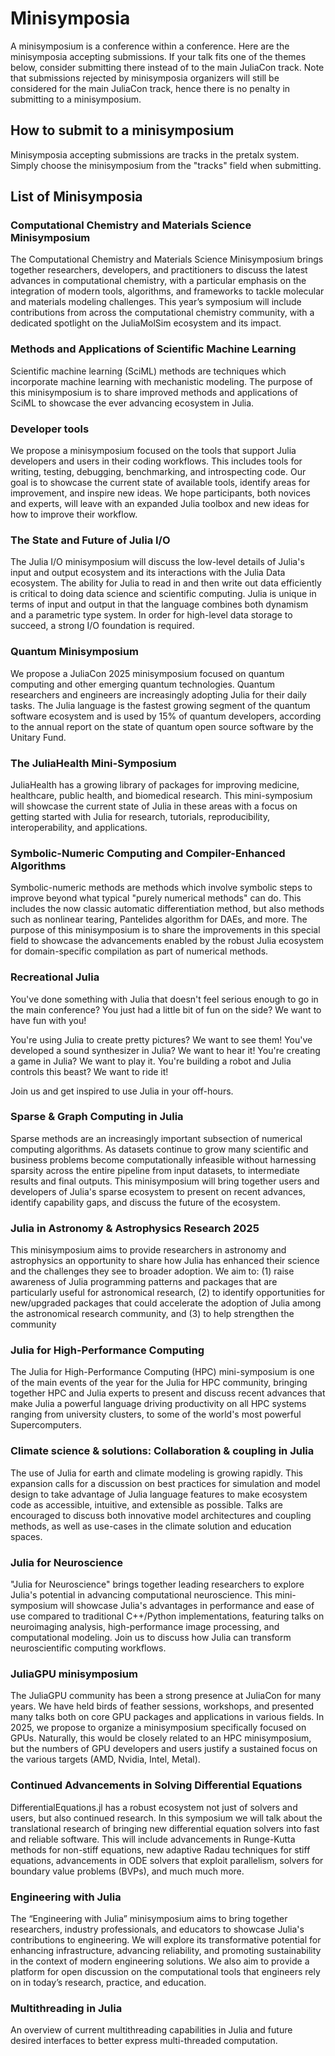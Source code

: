 # Minisymposia

A minisymposium is a conference within a conference. Here are the minisymposia accepting submissions. If your talk fits one of the themes below, consider submitting there instead of to the main JuliaCon track. Note that submissions rejected by minisymposia organizers will still be considered for the main JuliaCon track, hence there is no penalty in submitting to a minisymposium.


## How to submit to a minisymposium

Minisymposia accepting submissions are tracks in the pretalx system. Simply choose the minisymposium from the
"tracks" field when submitting.

## List of Minisymposia

### Computational Chemistry and Materials Science Minisymposium

The Computational Chemistry and Materials Science Minisymposium brings together researchers, developers, and practitioners to discuss the latest advances in computational chemistry, with a particular emphasis on the integration of modern tools, algorithms, and frameworks to tackle molecular and materials modeling challenges. This year’s symposium will include contributions from across the computational chemistry community, with a dedicated spotlight on the JuliaMolSim ecosystem and its impact.

### Methods and Applications of Scientific Machine Learning

Scientific machine learning (SciML) methods are techniques which incorporate machine learning with mechanistic modeling. The purpose of this minisymposium is to share improved methods and applications of SciML to showcase the ever advancing ecosystem in Julia.

### Developer tools

We propose a minisymposium focused on the tools that support Julia developers and users in their coding workflows. This includes tools for writing, testing, debugging, benchmarking, and introspecting code. Our goal is to showcase the current state of available tools, identify areas for improvement, and inspire new ideas. We hope participants, both novices and experts, will leave with an expanded Julia toolbox and new ideas for how to improve their workflow.

### The State and Future of Julia I/O

The Julia I/O minisymposium will discuss the low-level details of Julia's input and output ecosystem and its interactions with the Julia Data ecosystem. The ability for Julia to read in and then write out data efficiently is critical to doing data science and scientific computing. Julia is unique in terms of input and output in that the language combines both dynamism and a parametric type system. In order for high-level data storage to succeed, a strong I/O foundation is required.

### Quantum Minisymposium

We propose a JuliaCon 2025 minisymposium focused on quantum computing and other emerging quantum technologies. Quantum researchers and engineers are increasingly adopting Julia for their daily tasks. The Julia language is the fastest growing segment of the quantum software ecosystem and is used by 15% of quantum developers, according to the annual report on the state of quantum open source software by the Unitary Fund.

### The JuliaHealth Mini-Symposium

JuliaHealth has a growing library of packages for improving medicine, healthcare, public health, and biomedical research. This mini-symposium will showcase the current state of Julia in these areas with a focus on getting started with Julia for research, tutorials, reproducibility, interoperability, and applications.

### Symbolic-Numeric Computing and Compiler-Enhanced Algorithms

Symbolic-numeric methods are methods which involve symbolic steps to improve beyond what typical "purely numerical methods" can do. This includes the now classic automatic differentiation method, but also methods such as nonlinear tearing, Pantelides algorithm for DAEs, and more. The purpose of this minisymposium is to share the improvements in this special field to showcase the advancements enabled by the robust Julia ecosystem for domain-specific compilation as part of numerical methods.

### Recreational Julia	

You've done something with Julia that doesn't feel serious enough to go in the main conference? You just had a little bit of fun on the side? We want to have fun with you!

You're using Julia to create pretty pictures? We want to see them!
You've developed a sound synthesizer in Julia? We want to hear it!
You're creating a game in Julia? We want to play it.
You're building a robot and Julia controls this beast? We want to ride it!

Join us and get inspired to use Julia in your off-hours.

### Sparse & Graph Computing in Julia

Sparse methods are an increasingly important subsection of numerical computing algorithms. As datasets continue to grow many scientific and business problems become computationally infeasible without harnessing sparsity across the entire pipeline from input datasets, to intermediate results and final outputs. This minisymposium will bring together users and developers of Julia's sparse ecosystem to present on recent advances, identify capability gaps, and discuss the future of the ecosystem.

### Julia in Astronomy & Astrophysics Research 2025

This minisymposium aims to provide researchers in astronomy and astrophysics an opportunity to share how Julia has enhanced their science and the challenges they see to broader adoption. We aim to: (1) raise awareness of Julia programming patterns and packages that are particularly useful for astronomical research, (2) to identify opportunities for new/upgraded packages that could accelerate the adoption of Julia among the astronomical research community, and (3) to help strengthen the community

### Julia for High-Performance Computing

The Julia for High-Performance Computing (HPC) mini-symposium is one of the main events of the year for the Julia for HPC community, bringing together HPC and Julia experts to present and discuss recent advances that make Julia a powerful language driving productivity on all HPC systems ranging from university clusters, to some of the world's most powerful Supercomputers.

### Climate science & solutions: Collaboration & coupling in Julia

The use of Julia for earth and climate modeling is growing rapidly. This expansion calls for a discussion on best practices for simulation and model design to take advantage of Julia language features to make ecosystem code as accessible, intuitive, and extensible as possible. Talks are encouraged to discuss both innovative model architectures and coupling methods, as well as use-cases in the climate solution and education spaces.

### Julia for Neuroscience

"Julia for Neuroscience" brings together leading researchers to explore Julia's potential in advancing computational neuroscience. This mini-symposium will showcase Julia's advantages in performance and ease of use compared to traditional C++/Python implementations, featuring talks on neuroimaging analysis, high-performance image processing, and computational modeling. Join us to discuss how Julia can transform neuroscientific computing workflows.

### JuliaGPU minisymposium 

The JuliaGPU community has been a strong presence at JuliaCon for many years. We have held birds of feather sessions, workshops, and presented many talks both on core GPU packages and applications in various fields. In 2025, we propose to organize a minisymposium specifically focused on GPUs. Naturally, this would be closely related to an HPC minisymposium, but the numbers of GPU developers and users justify a sustained focus on the various targets (AMD, Nvidia, Intel, Metal).

### Continued Advancements in Solving Differential Equations

DifferentialEquations.jl has a robust ecosystem not just of solvers and users, but also continued research. In this symposium we will talk about the translational research of bringing new differential equation solvers into fast and reliable software. This will include advancements in Runge-Kutta methods for non-stiff equations, new adaptive Radau techniques for stiff equations, advancements in ODE solvers that exploit parallelism, solvers for boundary value problems (BVPs), and much much more.

### Engineering with Julia

The “Engineering with Julia” minisymposium aims to bring together researchers, industry professionals, and educators to showcase Julia's contributions to engineering. We will explore its transformative potential for enhancing infrastructure, advancing reliability, and promoting sustainability in the context of modern engineering solutions. We also aim to provide a platform for open discussion on the computational tools that engineers rely on in today’s research, practice, and education.

### Multithreading in Julia

An overview of current multithreading capabilities in Julia and future desired interfaces to better express multi-threaded computation.

